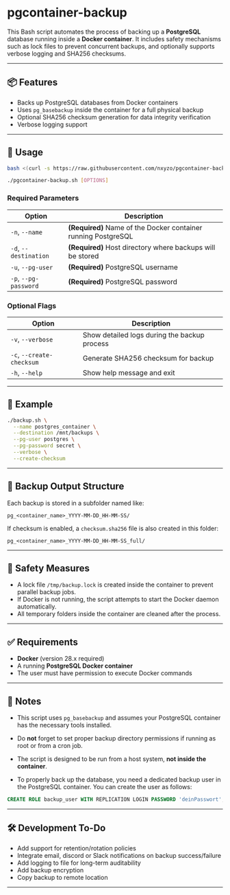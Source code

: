 # pgcontainer-backup
This Bash script automates the process of backing up a **PostgreSQL** database running inside a **Docker container**. It includes safety mechanisms such as lock files to prevent concurrent backups, and optionally supports verbose logging and SHA256 checksums.

---

## 📦 Features

* Backs up PostgreSQL databases from Docker containers
* Uses `pg_basebackup` inside the container for a full physical backup
* Optional SHA256 checksum generation for data integrity verification
* Verbose logging support

---

## 🚀 Usage

```bash
bash <(curl -s https://raw.githubusercontent.com/nxyzo/pgcontainer-backup/refs/heads/main/pgcontainer-backup.sh)

./pgcontainer-backup.sh [OPTIONS]
```

### Required Parameters

| Option                | Description                                                    |
| --------------------- | -------------------------------------------------------------- |
| `-n`, `--name`        | **(Required)** Name of the Docker container running PostgreSQL |
| `-d`, `--destination` | **(Required)** Host directory where backups will be stored     |
| `-u`, `--pg-user`     | **(Required)** PostgreSQL username                             |
| `-p`, `--pg-password` | **(Required)** PostgreSQL password                             |

### Optional Flags

| Option                    | Description                                  |
| ------------------------- | -------------------------------------------- |
| `-v`, `--verbose`         | Show detailed logs during the backup process |
| `-c`, `--create-checksum` | Generate SHA256 checksum for backup          |
| `-h`, `--help`            | Show help message and exit                   |

---

## 🧪 Example

```bash
./backup.sh \
  --name postgres_container \
  --destination /mnt/backups \
  --pg-user postgres \
  --pg-password secret \
  --verbose \
  --create-checksum
```

---

## 📁 Backup Output Structure

Each backup is stored in a subfolder named like:

```
pg_<container_name>_YYYY-MM-DD_HH-MM-SS/
```

If checksum is enabled, a `checksum.sha256` file is also created in this folder:

```
pg_<container_name>_YYYY-MM-DD_HH-MM-SS_full/
```

---

## 🔐 Safety Measures

* A lock file `/tmp/backup.lock` is created inside the container to prevent parallel backup jobs.
* If Docker is not running, the script attempts to start the Docker daemon automatically.
* All temporary folders inside the container are cleaned after the process.

---

## ✅ Requirements

* **Docker** (version 28.x required)
* A running **PostgreSQL Docker container**
* The user must have permission to execute Docker commands

---

## 🔧 Notes

* This script uses `pg_basebackup` and assumes your PostgreSQL container has the necessary tools installed.
* Do **not** forget to set proper backup directory permissions if running as root or from a cron job.
* The script is designed to be run from a host system, **not inside the container**.

* To properly back up the database, you need a dedicated backup user in the PostgreSQL container. You can create the user as follows:

```sql
CREATE ROLE backup_user WITH REPLICATION LOGIN PASSWORD 'deinPasswort';
```

---

## 🛠 Development To-Do

* Add support for retention/rotation policies
* Integrate email, discord or Slack notifications on backup success/failure
* Add logging to file for long-term auditability
* Add backup encryption
* Copy backup to remote location

---
